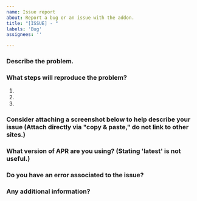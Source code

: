 ```yaml
---
name: Issue report
about: Report a bug or an issue with the addon.
title: "[ISSUE] - "
labels: 'Bug'
assignees: ''

---
```


### Describe the problem.

### What steps will reproduce the problem?
1.  
2.  
3.  

### Consider attaching a screenshot below to help describe your issue (Attach directly via "copy & paste," do not link to other sites.)

### What version of APR are you using? (Stating 'latest' is not useful.)

### Do you have an error associated to the issue?

### Any additional information?
